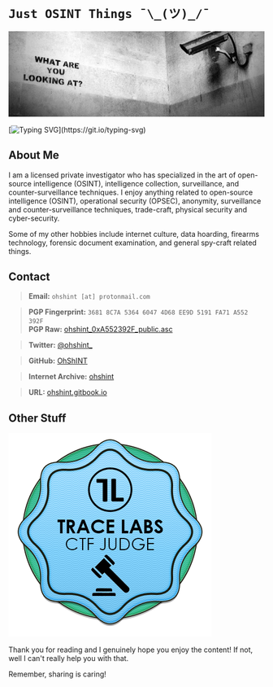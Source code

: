 # **`Just OSINT Things ¯\_(ツ)_/¯`**

<img src="https://github.com/OhShINT/OhShINT/blob/main/What-Are-You-Looking-At_ohshint.jpg"/>

[![Typing SVG](https://readme-typing-svg.herokuapp.com?duration=6000&lines=HELLO+FRIENDS%2C+WELCOME+TO+MY+GITHUB.;LET'S+GET+SOME+OSINT+GOING+ON+HERE.)](https://git.io/typing-svg)

## **About Me**

I am a licensed private investigator who has specialized in the art of open-source intelligence (OSINT), intelligence collection, surveillance, and counter-surveillance techniques. 
I enjoy anything related to open-source intelligence (OSINT), operational security (OPSEC), anonymity, surveillance and counter-surveillance techniques, trade-craft, physical security and cyber-security. 

Some of my other hobbies include internet culture, data hoarding, firearms technology, forensic document examination, and general spy-craft related things. 


## **Contact**

> **Email:** `ohshint [at] protonmail.com`

> **PGP Fingerprint:** `3681 8C7A 5364 6047 4D68 EE9D 5191 FA71 A552 392F`   
> **PGP Raw:** [ohshint_0xA552392F_public.asc](https://raw.githubusercontent.com/OhShINT/ohshint.gitbook.io/main/Contact/ohshint_0xA552392F_public.asc)

> **Twitter:** [@ohshint_](https://twitter.com/ohshint_)

> **GitHub:** [OhShINT](https://github.com/ohshint) 

> **Internet Archive:** [ohshint](https://archive.org/details/@ohshint) 

> **URL:** [ohshint.gitbook.io](https://ohshint.gitbook.io/oh-shint-its-a-blog/)


## **Other Stuff**

<img src="https://github.com/OhShINT/OhShINT/blob/main/Trace-Labs-Judge-Badge-Global-OSINT-Search-Party-CTF-2022-04-04_ohshint.png"/>



Thank you for reading and I genuinely hope you enjoy the content! If not, well I can't really help you with that.

Remember, sharing is caring!
